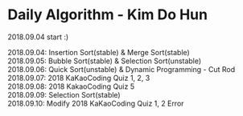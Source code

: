 # Daily Algorithm - Kim Do Hun
2018.09.04 start :)

2018.09.04: Insertion Sort(stable) & Merge Sort(stable) <br>
2018.09.05: Bubble Sort(stable) & Selection Sort(unstable) <br>
2018.09.06: Quick Sort(unstable) & Dynamic Programming - Cut Rod <br>
2018.09.07: 2018 KaKaoCoding Quiz 1, 2, 3 <br>
2018.09.08: 2018 KakaoCoding Quiz 5 <br>
2018.09.09: Selection Sort(stable) <br>
2018.09.10: Modify 2018 KaKaoCoding Quiz 1, 2 Error<br>
